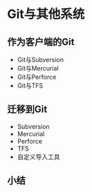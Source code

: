  # Git与其他系统
 ## 作为客户端的Git
 - Git与Subversion
 - Git与Mercurial
 - Git与Perforce
 - Git与TFS
 ## 迁移到Git
 - Subversion
 - Mercurial
 - Perforce
 - TFS
 - 自定义导入工具
 ## 小结